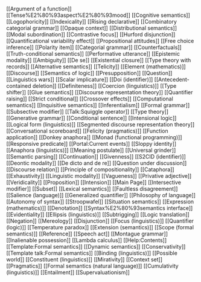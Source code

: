 [[Argument of a function]]
[[Tense%E2%80%93aspect%E2%80%93mood]]
[[Cognitive semantics]]
[[Logophoricity]]
[[Indexicality]]
[[Rising declarative]]
[[Combinatory categorial grammar]]
[[Opaque context]]
[[Distributional semantics]]
[[Modal subordination]]
[[Contrastive focus]]
[[Hurford disjunction]]
[[Quantificational variability effect]]
[[Propositional attitudes]]
[[Free choice inference]]
[[Polarity item]]
[[Categorial grammar]]
[[Counterfactuals]]
[[Truth-conditional semantics]]
[[Performative utterance]]
[[Epistemic modality]]
[[Ambiguity]]
[[De se]]
[[Existential closure]]
[[Type theory with records]]
[[Alternative semantics]]
[[Telicity]]
[[Element (mathematics)]]
[[Discourse]]
[[Semantics of logic]]
[[Presupposition]]
[[Question]]
[[Linguistics wars]]
[[Scalar implicature]]
[[Doi (identifier)]]
[[Antecedent-contained deletion]]
[[Definiteness]]
[[Coercion (linguistics)]]
[[Type shifter]]
[[Glue semantics]]
[[Discourse representation theory]]
[[Quantifier raising]]
[[Strict conditional]]
[[Crossover effects]]
[[Computational semantics]]
[[Inquisitive semantics]]
[[Inferentialism]]
[[Formal grammar]]
[[Subsective modifier]]
[[Talk:Squiggle operator]]
[[Type theory]]
[[Generative grammar]]
[[Conditional sentence]]
[[Intensional logic]]
[[Logical form (linguistics)]]
[[Segmented discourse representation theory]]
[[Conversational scoreboard]]
[[Felicity (pragmatics)]]
[[Function application]]
[[Donkey anaphora]]
[[Monad (functional programming)]]
[[Responsive predicate]]
[[Portal:Current events]]
[[Sloppy identity]]
[[Anaphora (linguistics)]]
[[Meaning postulate]]
[[Universal grinder]]
[[Semantic parsing]]
[[Continuation]]
[[Givenness]]
[[S2CID (identifier)]]
[[Deontic modality]]
[[De dicto and de re]]
[[Question under discussion]]
[[Discourse relation]]
[[Principle of compositionality]]
[[Cataphora]]
[[Exhaustivity]]
[[Linguistic modality]]
[[Vagueness]]
[[Privative adjective]]
[[Veridicality]]
[[Proposition]]
[[Intension]]
[[Main Page]]
[[Intersective modifier]]
[[Subset]]
[[Lexical semantics]]
[[Faultless disagreement]]
[[Salience (language)]]
[[Generalized quantifier]]
[[Philosophy of language]]
[[Autonomy of syntax]]
[[Stroopwafel]]
[[Situation semantics]]
[[Expression (mathematics)]]
[[Denotation]]
[[Syntax%E2%80%93semantics interface]]
[[Evidentiality]]
[[Ellipsis (linguistics)]]
[[Subtrigging]]
[[Logic translation]]
[[Negation]]
[[Mereology]]
[[Disjunction]]
[[Focus (linguistics)]]
[[Quantifier (logic)]]
[[Temperature paradox]]
[[Extension (semantics)]]
[[Scope (formal semantics)]]
[[Reference]]
[[Speech act]]
[[Montague grammar]]
[[Inalienable possession]]
[[Lambda calculus]]
[[Help:Contents]]
[[Template:Formal semantics]]
[[Dynamic semantics]]
[[Conservativity]]
[[Template talk:Formal semantics]]
[[Binding (linguistics)]]
[[Possible world]]
[[Constituent (linguistics)]]
[[Mirativity]]
[[Context set]]
[[Pragmatics]]
[[Formal semantics (natural language)]]
[[Cumulativity (linguistics)]]
[[Entailment]]
[[Supervaluationism]]
